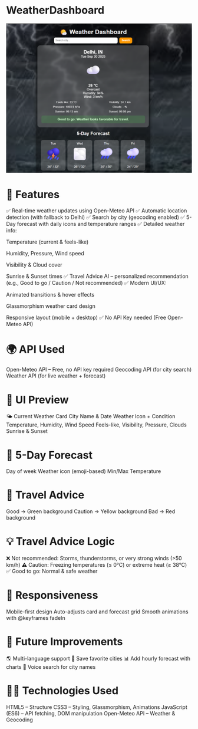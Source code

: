 # WeatherDashboard
![image alt](https://github.com/divyanshiupreti11/WeatherDashboard/blob/618c71ab33374aab715016a1e41c955c4c7d09e3/Screenshot%202025-09-30%20220657.png)

# 🚀 Features

✅ Real-time weather updates using Open-Meteo API
✅ Automatic location detection (with fallback to Delhi)
✅ Search by city (geocoding enabled)
✅ 5-Day forecast with daily icons and temperature ranges
✅ Detailed weather info:

Temperature (current & feels-like)

Humidity, Pressure, Wind speed

Visibility & Cloud cover

Sunrise & Sunset times
✅ Travel Advice AI – personalized recommendation (e.g., Good to go / Caution / Not recommended)
✅ Modern UI/UX:

Animated transitions & hover effects

Glassmorphism weather card design

Responsive layout (mobile + desktop)
✅ No API Key needed (Free Open-Meteo API)

# 🌍 API Used

Open-Meteo API
 – Free, no API key required
Geocoding API (for city search)
Weather API (for live weather + forecast)

# 🎨 UI Preview
🌤️ Current Weather Card
City Name & Date
Weather Icon + Condition
Temperature, Humidity, Wind Speed
Feels-like, Visibility, Pressure, Clouds
Sunrise & Sunset

# 📅 5-Day Forecast
Day of week
Weather icon (emoji-based)
Min/Max Temperature
# 🚦 Travel Advice
Good → Green background
Caution → Yellow background
Bad → Red background

# 💡 Travel Advice Logic
❌ Not recommended: Storms, thunderstorms, or very strong winds (>50 km/h)
⚠️ Caution: Freezing temperatures (≤ 0°C) or extreme heat (≥ 38°C)
✅ Good to go: Normal & safe weather

# 📱 Responsiveness
Mobile-first design
Auto-adjusts card and forecast grid
Smooth animations with @keyframes fadeIn

# 🔮 Future Improvements
🌎 Multi-language support
📍 Save favorite cities
📊 Add hourly forecast with charts
🎤 Voice search for city names

# 👩‍💻 Technologies Used
HTML5 – Structure
CSS3 – Styling, Glassmorphism, Animations
JavaScript (ES6) – API fetching, DOM manipulation
Open-Meteo API – Weather & Geocoding




